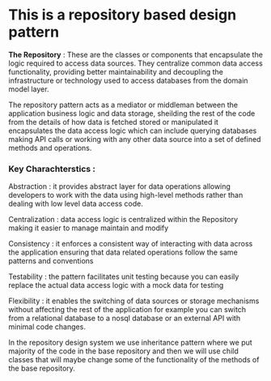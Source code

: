 # This is a repository based design pattern 

**The Repository** : These are the classes or components that encapsulate the logic required to access data sources. They centralize common data access functionality, providing better maintainability and decoupling the infrastructure or technology used  to access databases from the domain model layer. 

The repository pattern acts as a mediator or middleman between the application business logic and data storage, sheilding the rest of the code from the details of how data is fetched stored or manipulated it encapsulates the data access logic which can include querying databases making API calls or working with any other data source into a set of defined methods and operations. 

### Key Charachterstics : 

Abstraction : it provides abstract layer for data operations allowing developers to work with the data using high-level methods rather than dealing with low level data access code. 

Centralization : data access logic is centralized within the Repository making it easier to manage maintain and modify 

Consistency : it enforces a consistent way of interacting with data across the application ensuring that data related operations follow the same patterns and conventions 

Testability : the pattern facilitates unit testing because you can easily replace the actual data access logic with a mock data for testing 

Flexibility : it enables the switching of data sources or storage mechanisms without affecting the rest of the application for example you can switch from a relational database to a nosql database or an external API with minimal code changes. 

In the repository design system we use inheritance pattern where we put majority of the code in the base repository and then we will use child classes that will maybe change some of the functionality of the methods of the base repository. 
